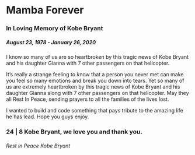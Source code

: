# Mamba Forever
### In Loving Memory of Kobe Bryant
##### August 23, 1978 - January 26, 2020

I know so many of us are so heartbroken by this tragic news of Kobe Bryant and his daughter Gianna with 7 other passengers on that helicopter.

It’s really a strange feeling to know that a person you never met can make you feel so many emotions and break you down into tears. Yet so many of us are extremely heartbroken by this tragic news of Kobe Bryant and his daughter Gianna along with 7 other passengers on that helicopter. May they all Rest In Peace, sending prayers to all the families of the lives lost.

I wanted to build and code something that pays tribute to the amazing life he has lead. Hope you guys enjoy.

### 24 | 8 Kobe Bryant, we love you and thank you.

###### Rest in Peace Kobe Bryant
